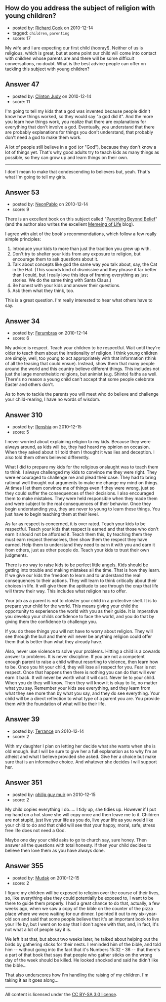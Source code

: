 ## How do you address the subject of religion with young children?

- posted by: [Richard Cook](https://stackexchange.com/users/-1/65-richard-cook) on 2010-12-14
- tagged: `children`, `parenting`
- score: 17

My wife and I are expecting our first child (hooray!). Neither of us is religious, which is great, but at some point our child will come into contact with children whose parents are and there will be some difficult conversations, no doubt. What is the best advice people can offer on tackling this subject with young children?



## Answer 47

- posted by: [Clinton Judy](https://stackexchange.com/users/-1/60-clinton-judy) on 2010-12-14
- score: 11

I'm going to tell my kids that a god was invented because people didn't know how things worked, so they would say "a god did it". And the more you learn how things work, you realize that there are explanations for everything that don't involve a god. Eventually, you understand that there are probably explanations for things you don't understand, that probably don't need a god to make them work.

A lot of people still believe in a god (or "God"), because they don't know a lot of things yet. That's why good adults try to teach kids as many things as possible, so they can grow up and learn things on their own.

----

I don't mean to make that condescending to believers but, yeah. That's what I'm going to tell my girls.


## Answer 53

- posted by: [NeonPablo](https://stackexchange.com/users/-1/64-neonpablo) on 2010-12-14
- score: 9

<p>There is an excellent book on this subject called "<a href="http://www.parentingbeyondbelief.com/" rel="nofollow">Parenting Beyond Belief</a>" (and the author also writes the excellent <a href="http://parentingbeyondbelief.com/blog/" rel="nofollow">Memeing of Life</a> blog).  </p>

<p>I agree with alot of the book's recommendations, which follow a few really simple principles:</p>

<ol>
<li>Introduce your kids to more than just the tradition you grew up with. </li>
<li>Don't try to shelter your kids from any exposure to religion, but encourage them to ask questions about it.</li>
<li>Talk about concepts like god the same way you talk about, say, the Cat in the Hat.  (This sounds kind of dismissive and they phrase it far better than I could, but I really love this idea of framing everything as just stories.  We do the same thing with Santa Claus.)</li>
<li>Be honest with your kids and answer their questions.</li>
<li>Ask them what they think, too.</li>
</ol>

<p>This is a great question.  I'm really interested to hear what others have to say.</p>



## Answer 34

- posted by: [Ferumbras](https://stackexchange.com/users/-1/36-ferumbras) on 2010-12-14
- score: 6

My advice is respect. Teach your children to be respectful. Wait until they're older to teach them about the irrationality of religion. I think young children are simply, well, too young to act appropriately with that information (think of all the teasing that could ensue). Instead, show them that many people around the world and this country believe different things. This includes not just the large monotheistic religions, but animist (e.g. Shinto) faiths as well. There's no reason a young child can't accept that some people celebrate Easter and others don't.

As to how to tackle the parents you will meet who do believe and challenge your child-rearing, I have no words of wisdom.


## Answer 310

- posted by: [Renshia](https://stackexchange.com/users/-1/184-renshia) on 2010-12-15
- score: 5

I never worried about explaining religion to my kids. Because they were always around, as kids will be, they had heard my opinion on occasion. When they asked about it I told them I thought it was lies and deception. I also told them others believed differently.

What I did to prepare my kids for the religious onslaught was to teach them to think. I always challenged my kids to convince me they were right. They were encouraged to challenge me and plead their case. They had to bring rational well thought out arguments to make me change my mind on things. At times I let them convince me of things even if they were wrong, just so they could suffer the consequences of their decisions. I also encouraged them to make mistakes. They were held responsible when they made them and were subject to the real consequences of their behavior. Once they begin understanding you, they are never to young to learn these things. You just have to begin teaching them at their level.

As far as respect is concerned, it is over rated. Teach your kids to be respectful. Teach your kids that respect is earned and that those who don't earn it should not be afforded it. Teach them this, by teaching them they must earn respect themselves, then show them the respect they have earned. Help them to understand they need to earn it with you and earn it from others, just as other people do. Teach your kids to trust their own judgments.
 
There is no way to raise kids to be perfect little angels. Kids should be getting into trouble and making mistakes all the time. That is how they learn. If we give our kids the freedom to learn and to understand the real consequences to their actions. They will learn to think critically about their choices in life. It will give them the aptitude to see through the crap that life will throw their way. This includes what religion has to offer. 

Your job as a parent is not to cloister your child in a protective shell. It is to prepare your child for the world. This means giving your child the opportunity to experience the world with you as their guide. It is imperative you develop your childs confidence to face the world, and you do that by giving them the confidence to challenge you. 

If you do these things you will not have to worry about religion. They will see through the bull and there will never be anything religion could offer them that is better than what they already have.

Also, never use violence to solve your problems. Hitting a child is a cowards answer to problems. It is never discipline. If you are not a competent enough parent to raise a child without resorting to violence, then learn how to be. Once you hit your child, they will lose all respect for you. Fear is not respect. Once that happens then there is nothing you can do that will ever earn it back. It will never be worth what it will cost.
Never lie to your child. When you do they will know. Then they will know it is okay to lie, no matter what you say. Remember your kids see everything, and they learn from what they see more than by what you say, and they do see everything. Your child will be a direct reflection to what type of a parent you are. You provide them with the foundation of what will be their life.


## Answer 39

- posted by: [Terrance](https://stackexchange.com/users/-1/83-terrance) on 2010-12-14
- score: 2

With my daughter I plan on letting her decide what she wants when she is old enough. But I will be sure to give her a full explanation as to why I'm an atheist and what I believe provided she asked. Give her a choice but make sure that is an informative choice. And whatever she decides I will support her. 


## Answer 351

- posted by: [philip guy muir](https://stackexchange.com/users/-1/182-philip-guy-muir) on 2010-12-15
- score: 2

My child copies everything I do..... I tidy up, she tidies up. However if I put my hand on a hot stove she will copy once and then leave me to it. Children are not stupid, just live your life as you do, live your life as you would like your child to do and that child will see that your happy, moral, safe, stress free life does not need a God. 

Maybe one day your child asks to go to church say, sure honey. Then answer all the questions with total honesty. If then your child decides to believe then love them as you have always done.


## Answer 355

- posted by: [Mudak](https://stackexchange.com/users/-1/205-mudak) on 2010-12-15
- score: 2

I figure my children will be exposed to religion over the course of their lives, so, like everything else they could potentially be exposed to, I want to be there to guide them properly.  I had a great chance to do that, actually, a few weeks ago, when we saw a copy of the bible on the counter of the pizza place where we were waiting for our dinner.  I pointed it out to my six-year-old son and said that some people believe that it's an important book to live your life by, but I went on to say that I don't agree with that, and, in fact, it's not what a lot of people say it is.

We left it at that, but about two weeks later, he talked about helping out the birds by gathering sticks for their nests.  I reminded him of the bible, and told him -- without going into the fact that it's Numbers 15:32 - 36 -- that there's a part of that book that says that people who gather sticks on the wrong day of the week should be killed.  He looked shocked and said he didn't like the bible...

That also underscores how I'm handling the raising of my children.  I'm taking it as it goes along... 



---

All content is licensed under the [CC BY-SA 3.0 license](https://creativecommons.org/licenses/by-sa/3.0/).
